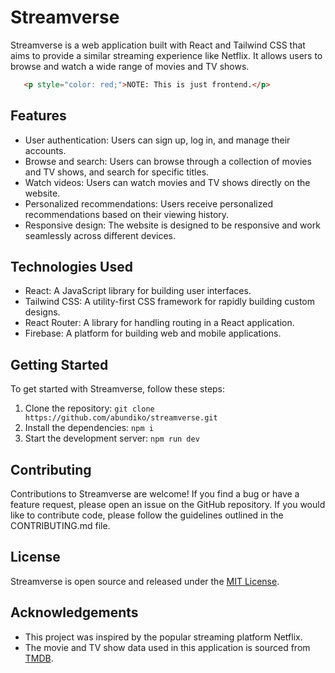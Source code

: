 # Streamverse

Streamverse is a web application built with React and Tailwind CSS that aims to provide a similar streaming experience like Netflix. 
It allows users to browse and watch a wide range of movies and TV shows.
```html
   <p style="color: red;">NOTE: This is just frontend.</p>

```

## Features

- User authentication: Users can sign up, log in, and manage their accounts.
- Browse and search: Users can browse through a collection of movies and TV shows, and search for specific titles.
- Watch videos: Users can watch movies and TV shows directly on the website.
- Personalized recommendations: Users receive personalized recommendations based on their viewing history.
- Responsive design: The website is designed to be responsive and work seamlessly across different devices.

## Technologies Used

- React: A JavaScript library for building user interfaces.
- Tailwind CSS: A utility-first CSS framework for rapidly building custom designs.
- React Router: A library for handling routing in a React application.
- Firebase: A platform for building web and mobile applications.

## Getting Started

To get started with Streamverse, follow these steps:

1. Clone the repository: `git clone https://github.com/abundiko/streamverse.git`
2. Install the dependencies: `npm i`
5. Start the development server: `npm run dev`

## Contributing

Contributions to Streamverse are welcome! If you find a bug or have a feature request, please open an issue on the GitHub repository. If you would like to contribute code, please follow the guidelines outlined in the CONTRIBUTING.md file.

## License

Streamverse is open source and released under the [MIT License](https://opensource.org/licenses/MIT).

## Acknowledgements

- This project was inspired by the popular streaming platform Netflix.
- The movie and TV show data used in this application is sourced from [TMDB](https://www.themoviedb.org/).
